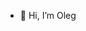 - 👋 Hi, I’m Oleg

<!---
olegmaxus/olegmaxus is a ✨ special ✨ repository because its `README.md` (this file) appears on your GitHub profile.
You can click the Preview link to take a look at your changes.
--->
